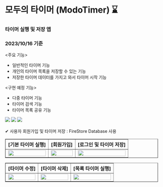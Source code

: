 # 모두의 타이머 (ModoTimer) ⌛

### 타이머 실행 및 저장 앱
### 2023/10/16 기준

<주요 기능>
- 일반적인 타이머 기능
- 개인의 타이머 목록을 저장할 수 있는 기능
- 저장한 타이머 데이터를 가지고 와서 타이머 시작 기능
  
<구현 예정 기능>
- 다중 타이머 기능
- 타이머 검색 기능
- 타이머 목록 공유 기능


<div>
  <img src="https://img.shields.io/badge/Android%20Studio-3DDC84?style=plastic-square&logo=Android Studio&logoColor=white"/>
  <img src="https://img.shields.io/badge/Kotlin-7F52FF?style=plastic-square&logo=Kotlin&logoColor=white"/>
  <img src="https://img.shields.io/badge/Firebase-FFCA28?style=plastic-square&logo=Firebase&logoColor=white"/>
</div>
<br/>
✔ 사용자 회원가입 및 타이머 저장 : FireStore Database 사용<br/>

<table border="1">
  <th>[기본 타이머 실행]</th>
  <th>[회원가입]</th>
  <th>[로그인 및 타이머 저장]</th>
	<tr><!-- 첫번째 줄 시작 -->
    <td><img width="100%" src="https://user-images.githubusercontent.com/96411866/275778224-a39dde95-e2ea-4d19-bea9-19bdd73b8601.gif"/></td>
	  <td><img width="100%" src="https://user-images.githubusercontent.com/96411866/275778239-cf46f6c3-1e3e-4c83-84cd-a2e531d8e0f4.gif"/></td>
	  <td><img width="100%" src="https://user-images.githubusercontent.com/96411866/275778236-0fa92e58-c2a8-4d70-94de-530e128313b9.gif"/></td>
	</tr><!-- 첫번째 줄 끝 -->
  </table>
  
<table border="1">
  <th>[타이머 수정]</th>
  <th>[타이머 삭제]</th>
  <th>[목록 타이머 실행]</th>
	<tr><!-- 첫번째 줄 시작 -->
    <td><img width="100%" src="https://user-images.githubusercontent.com/96411866/275778231-5939cfd6-514d-4004-ac8f-9241d03b2851.gif"/></td>
	  <td><img width="100%" src="https://user-images.githubusercontent.com/96411866/275778242-b92e89ba-ff7a-4f40-93eb-b6228ef89dd1.gif"/></td>
	  <td><img width="100%" src="https://user-images.githubusercontent.com/96411866/275778244-4e869364-7fc1-4a42-8122-d52f64c377bb.gif"/></td>
	</tr><!-- 첫번째 줄 끝 -->
  </table>


  





